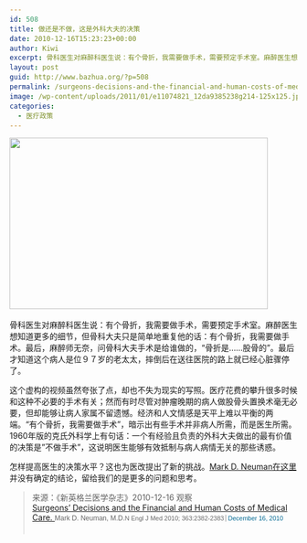 ```yaml
---
id: 508
title: 做还是不做，这是外科大夫的决策
date: 2010-12-16T15:23:23+00:00
author: Kiwi
excerpt: 骨科医生对麻醉科医生说：有个骨折，我需要做手术，需要预定手术室。麻醉医生想知道更多的细节，但骨科大夫只是简单地重复他的话：有个骨折，我需要做手术。最后，麻醉师无奈，问骨科大夫手术是给谁做的，“骨折是……股骨的”。最后才知道这个病人是位９７岁的老太太，摔倒后在送往医院的路上就已经心脏骤停了。
layout: post
guid: http://www.bazhua.org/?p=508
permalink: /surgeons-decisions-and-the-financial-and-human-costs-of-medical-care/
image: /wp-content/uploads/2011/01/e11074821_12da9385238g214-125x125.jpg
categories:
  - 医疗政策
---
```

[<img class="size-full wp-image-515 alignnone" title="e11074821_12da9385238g214" src="/wp-content/uploads/2011/01/e11074821_12da9385238g214.jpg" alt="" width="452" height="300" srcset="/wp-content/uploads/2011/01/e11074821_12da9385238g214.jpg 452w, /wp-content/uploads/2011/01/e11074821_12da9385238g214-300x200.jpg 300w, /wp-content/uploads/2011/01/e11074821_12da9385238g214-360x240.jpg 360w" sizes="(max-width: 452px) 100vw, 452px" />](/wp-content/uploads/2011/01/e11074821_12da9385238g214.jpg)

[](/wp-content/uploads/2011/01/e11074821_12da9385238g214.jpg)骨科医生对麻醉科医生说：有个骨折，我需要做手术，需要预定手术室。麻醉医生想知道更多的细节，但骨科大夫只是简单地重复他的话：有个骨折，我需要做手术。最后，麻醉师无奈，问骨科大夫手术是给谁做的，“骨折是……股骨的”。最后才知道这个病人是位９７岁的老太太，摔倒后在送往医院的路上就已经心脏骤停了。
  
这个虚构的视频虽然夸张了点，却也不失为现实的写照。医疗花费的攀升很多时候和这种不必要的手术有关；然而有时尽管对肿瘤晚期的病人做股骨头置换术毫无必要，但却能够让病人家属不留遗憾。经济和人文情感是天平上难以平衡的两端。“有个骨折，我需要做手术”，暗示出有些手术并非病人所需，而是医生所需。1960年版的克氏外科学上有句话：一个有经验且负责的外科大夫做出的最有价值的决策是&#8221;不做手术&#8221;，这说明医生能够有效抵制与病人病情无关的那些诱惑。
  
怎样提高医生的决策水平？这也为医改提出了新的挑战。<a href="http://www.nejm.org/doi/full/10.1056/NEJMp1009621" target="_self">Mark D. Neuman在这里</a>并没有确定的结论，留给我们的是更多的问题和思考。

> <div id="_mcePaste">
>   来源：《新英格兰医学杂志》2010-12-16 观察
> </div>
> 
> <div id="_mcePaste">
>   <a href="http://www.nejm.org/doi/full/10.1056/NEJMp1009621" target="_self">Surgeons&#8217; Decisions and the Financial and Human Costs of Medical Care. </a><span style="font-family: arial, sans-serif; line-height: 18px; font-size: 12px; color: #666666;">Mark D. Neuman, M.D.</span><span style="font-family: arial, sans-serif; line-height: 18px; font-size: 12px; color: #666666;"><span class="citation" style="outline-width: 0px; outline-style: initial; outline-color: initial; font-weight: inherit; font-style: inherit; font-size: 11px; vertical-align: baseline; padding: 0px; margin: 0px; border: 0px initial initial;">N Engl J Med 2010; 363:2382-2383</span><a style="margin-top: 0px; margin-right: 0px; margin-bottom: 0px; margin-left: 3px; padding-top: 0px; padding-right: 0px; padding-bottom: 0px; padding-left: 3px; border-top-width: 0px; border-right-width: 0px; border-bottom-width: 0px; border-left-width: 1px; border-style: initial; border-color: initial; outline-width: 0px; outline-style: initial; outline-color: initial; font-weight: inherit; font-style: inherit; font-size: 11px; vertical-align: baseline; color: #006892; text-decoration: none; border-left-style: solid; border-left-color: #999999;" href="http://www.nejm.org/toc/nejm/363/25/">December 16, 2010</a></span>
> </div>
> 
> <div>
>   <span style="font-family: arial, sans-serif; line-height: 18px; font-size: 12px; color: #666666;"><br /> </span>
> </div>
